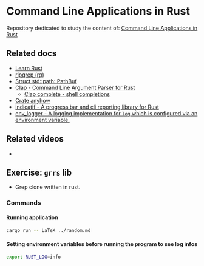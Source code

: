 # Command Line Applications in Rust

Repository dedicated to study the content of: [Command Line Applications in Rust](https://rust-cli.github.io/book/)

## Related docs

- [Learn Rust](https://www.rust-lang.org/learn)
- [ripgrep (rg)](https://github.com/BurntSushi/ripgrep)
- [Struct std::path::PathBuf](https://doc.rust-lang.org/1.39.0/std/path/struct.PathBuf.html)
- [Clap - Command Line Argument Parser for Rust](https://docs.rs/clap/latest/clap/)
  - [Clap complete - shell completions](https://docs.rs/clap_complete/latest/clap_complete/)
- [Crate anyhow](https://docs.rs/anyhow/latest/anyhow/)
- [indicatif - A progress bar and cli reporting library for Rust](https://crates.io/crates/indicatif)
- [env_logger - A logging implementation for `log` which is configured via an environment variable.](https://docs.rs/env_logger/0.10.0/env_logger/)

## Related videos
- 

## Exercise: `grrs` lib

- Grep clone written in rust.

### Commands

#### Running application

```bash
cargo run -- LaTeX ../random.md
```
#### Setting environment variables before running the program to see log infos 
```bash
export RUST_LOG=info
```